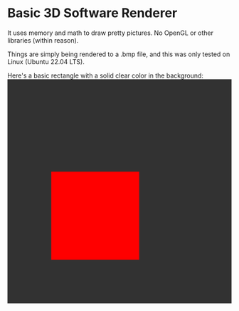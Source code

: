 <h1>Basic 3D Software Renderer</h1>

It uses memory and math to draw pretty pictures. No OpenGL or other libraries (within reason).

Things are simply being rendered to a .bmp file, and this was only tested on Linux (Ubuntu 22.04 LTS).

Here's a basic rectangle with a solid clear color in the background:
<img src="docs/examples/rect.bmp">